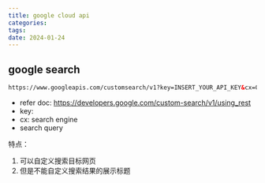 ```yaml
---
title: google cloud api
categories: 
tags: 
date: 2024-01-24
---
```


## google search

```html
https://www.googleapis.com/customsearch/v1?key=INSERT_YOUR_API_KEY&cx=017576662512468239146:omuauf_lfve&q=lectures
```

- refer doc: https://developers.google.com/custom-search/v1/using_rest
- key:
- cx: search engine
- search query

特点：

1. 可以自定义搜索目标网页
2. 但是不能自定义搜索结果的展示标题

